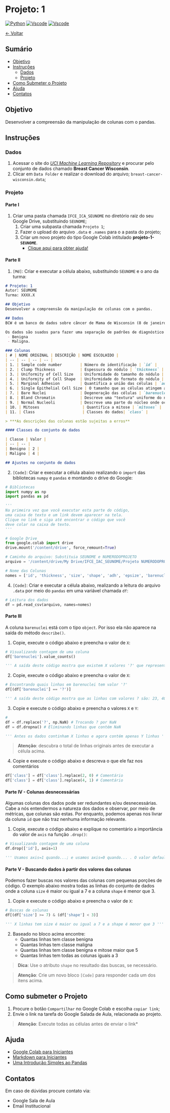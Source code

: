 # Projeto: 1

[![Python](https://img.shields.io/badge/-python-gray?logo=python)](https://www.python.org/)
[![Vscode](https://img.shields.io/badge/-pandas-gray?logo=pandas)](https://code.visualstudio.com/)
[![Vscode](https://img.shields.io/badge/-jupyter-gray?logo=jupyter)](https://code.visualstudio.com/)

[← Voltar](../../README.md)

## Sumário

- [Objetivo](#objetivo)
- [Instruções](#instruções)
  - [Dados](#dados)
  - [Projeto](#projeto)
- [Como Submeter o Projeto](#como-submeter-o-projeto)
- [Ajuda](#ajuda)
- [Contatos](#contatos)

## Objetivo
Desenvolver a compreensão da manipulação de colunas com o pandas.

## Instruções

### Dados

1. Acessar o site do [*UCI Machine Learning Repository*](https://archive.ics.uci.edu/ml/datasets.php) e procurar pelo conjunto de dados chamado **Breast Cancer Wisconsin**.
2. Clicar em `Data Folder` e realizar o download do arquivo; `breast-cancer-wisconsin.data`;

### Projeto

#### Parte I

1. Criar uma pasta chamada `IFCE_ICA_SEUNOME` no diretório raiz do seu Google Drive, substituindo `SEUNOME`;
    1. Criar uma subpasta chamada `Projeto 1`;
    2. Fazer o upload do arquivo `.data` e `.names` para o a pasta do projeto;
    3. Criar um novo projeto do tipo Google Colab intitulado **projeto-1-`SEUNOME`**. 
       - [Clique aqui para obter ajuda!](#ajuda)


#### Parte II

1. `[Md]`: Criar e executar a célula abaixo, substituindo `SEUNOME` e o ano da turma:

```md
# Projeto: 1
Autor: SEUMOME
Turma: XXXX.X

## Objetivo
Desenvolver a compreensão da manipulação de colunas com o pandas.

## Dados
BCW é um banco de dados sobre câncer de Mama de Wisconsin (8 de janeiro de 1991) disponibilizado pelo hospital da Universidade de Wisconsin, em Madison, do **Dr. William H. Wolberg**. 

Os dados são suados para fazer uma separação de padrões de diagnóstico médico aplicado à citologia mamária. Para cada instância do dado apenas duas classes são possíveis:
 - Benigna
 - Maligna.

### Colunas
| # | NOME ORIGINAL | DESCRIÇÃO | NOME ESCOLHIDO |
| -- | -- | -- | -- |
| 1. | Sample code number        | Número de identificação | `id` |
| 2. | Clump Thickness           | Espessura do nódulo | `thickness` |
| 3. | Uniformity of Cell Size   | Uniformidade do tamanho do nódulo | `size` |
| 4. | Uniformity of Cell Shape  | Uniformidade do formato do nódulo | `shape` |
| 5. | Marginal Adhesion         | Quantifica a união das células | `adh` |
| 6. | Single Epithelial Cell Size | O tamanho que as células atingem antes da divisão celular | `epsize` |
| 7. | Bare Nuclei               | Degeneração das células | `barenuclei` |
| 8. | Bland Chromatin           | Descreve uma "textura" uniforme do núcleo de células benígnas | `chromatin` |
| 9. | Normal Nucleoli           | Descreve uma parte do núcleo onde ocorre a produção de ribissomos | `nucleoli` |
| 10. | Mitoses                   | Quantifica a mitose | `mitoses` |
| 11. | Class                     | Classes do dados| `class` |

> ***As descrições das colunas estão sujeitas a erros**

#### Classes do conjunto de dados

| Classe | Valor |
| -- | -- |
| Benigno | 2 |
| Maligno | 4 |

## Ajustes no conjunto de dados
```

2. `[Code]`: Criar e executar a célula abaixo realizando o `import` das bibliotecas `numpy` e `pandas` e montando o drive do Google:

```py
# Bibliotecas
import numpy as np
import pandas as pd

''' 
Na primeira vez que você executar esta parte do código, 
uma caixa de texto e um link devem aparecer na tela. 
Clique no link e siga até encontrar o código que você 
deve colar na caixa de texto. 
'''

# Google Drive
from google.colab import drive
drive.mount('/content/drive', force_remount=True)

# Caminho do arquivo: Substituia SEUNOME e NUMERODOPROJETO
arquivo = '/content/drive/My Drive/IFCE_IAC_SEUNOME/Projeto NUMERODOPROJETO/breast-cancer-wisconsin.data'

# Nome das Colunas
nomes = ['id', 'thickness', 'size', 'shape', 'adh', 'epsize', 'barenuclei', 'chromatin', 'nucleoli', 'mitoses', 'class']

```

4. `[Code]`: Criar e executar a célula abaixo, realizando a leitura do arquivo `.data` por meio do `pandas` em uma variável chamada `df`:

```py
# Leitura dos dados
df = pd.read_csv(arquivo, names=nomes)
```

#### Parte III 

A coluna `barenuclei` está com o tipo `object`. Por isso ela não aparece na saída do método `describe()`. 

1. Copie, execute o código abaixo e preencha o valor de `X`:

```py
# Visualizando contagem de uma coluna
df['barenuclei'].value_counts()

''' A saída deste código mostra que existem X valores '?' que representam valores faltantes. '''
```

2. Copie, execute o código abaixo e preencha o valor de `X`:

```py
# Encontrando quais linhas em barenuclei tem valor '?'
df[(df['barenuclei'] == '?')]

''' A saída deste código mostra que as linhas com valores ? são: 23, 40, X... '''
```

3. Copie e execute o código abaixo e preencha o valores `X` e `Y`:

```py
#
df = df.replace('?', np.NaN) # Trocando ? por NaN
df = df.dropna() # Eliminando linhas que contém NaN

''' Antes os dados continham X linhas e agora contém apenas Y linhas '''
```

> **Atenção**: descubra o total de linhas originais antes de executar a célula acima.

4. Copie e execute o código abaixo e descreva o que ele faz nos comentários

```py
df['class'] = df['class'].replace(2, 0) # Comentário
df['class'] = df['class'].replace(4, 1) # Comentário
```

#### Parte IV - Colunas desnecessárias

Algumas colunas dos dados pode ser redundantes e/ou desnecessárias. Cabe a nós entendermos a natureza dos dados e observar, por meio de métricas, que colunas são estas. Por enquanto, podemos apenas nos livrar da coluna `id` que não traz nenhuma informação relevante.

1. Copie, execute o código abaixo e explique no comentário a importância do valor de `axis` na função `.drop()`:

```py
# Visualizando contagem de uma coluna
df.drop(['id'], axis=1)

''' Usamos axis=1 quando...; e usamos axis=0 quando... . O valor default de axis é X '''
```


#### Parte V - Buscando dados à partir dos valores das colunas

Podemos fazer buscas nos valores das colunas com pequenas porções de código. O exemplo abaixo mostra todas as linhas do conjunto de dados onde a coluna `size` é maior ou igual a 7 e a coluna `shape` é menor que 3.

1. Copie e execute o código abaixo e preencha o valor de `X`:

```py
# Buscas de colunas
df[(df['size'] >= 7) & (df['shape'] < 3)]

''' X linhas tem size é maior ou igual a 7 e a shape é menor que 3 '''
```

2. Baseado no bloco acima encontre:
   - Quantas linhas tem classe benigna
   - Quantas linhas tem classe maligna
   - Quantas linhas tem classe benigna e mitose maior que 5
   - Quantas linhas tem todas as colunas iguais a 3

> **Dica**: Use o atributo `shape` no resultado das buscas, se necessário.

> **Atenção**: Crie um novo bloco `[Code]` para responder cada um dos itens acima.

## Como submeter o Projeto
1. Procure o botão `Compartilhar` no Google Colab e escolha `copiar link`;
2. Envie o link na tarefa do Google Salada de Aula, relacionada ao projeto.

 > **Atenção**: Execute todas as células antes de enviar o link*

## Ajuda
 - [Google Colab para Iniciantes](https://medium.com/machina-sapiens/google-colab-guia-do-iniciante-334d70aad531)
 - [Markdown para Iniciantes](https://produtive.me/guia/markdown-um-guia-para-iniciantes/)
 - [Uma Introdução Simples ao Pandas](https://medium.com/data-hackers/uma-introdu%C3%A7%C3%A3o-simples-ao-pandas-1e15eea37fa1)

## Contatos
Em caso de dúvidas procure contato via:
 - Google Sala de Aula
 - Email Institucional